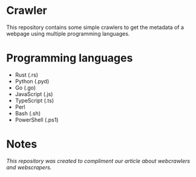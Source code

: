 # Crawler
This repository contains some simple crawlers to get the metadata of a webpage using multiple programming languages.

# Programming languages
- Rust (.rs)
- Python (.pyd)
- Go (.go)
- JavaScript (.js)
- TypeScript (.ts)
- Perl
- Bash (.sh)
- PowerShell (.ps1)

# Notes

_This repository was created to compliment our article about webcrawlers and webscrapers._